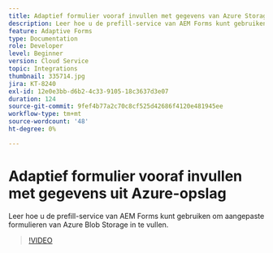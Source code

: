 ```yaml
---
title: Adaptief formulier vooraf invullen met gegevens van Azure Storage
description: Leer hoe u de prefill-service van AEM Forms kunt gebruiken om aangepaste formulieren van Azure Blob Storage in te vullen.
feature: Adaptive Forms
type: Documentation
role: Developer
level: Beginner
version: Cloud Service
topic: Integrations
thumbnail: 335714.jpg
jira: KT-8240
exl-id: 12e0e3bb-d6b2-4c33-9105-18c3637d3e07
duration: 124
source-git-commit: 9fef4b77a2c70c8cf525d42686f4120e481945ee
workflow-type: tm+mt
source-wordcount: '48'
ht-degree: 0%

---
```


# Adaptief formulier vooraf invullen met gegevens uit Azure-opslag

Leer hoe u de prefill-service van AEM Forms kunt gebruiken om aangepaste formulieren van Azure Blob Storage in te vullen.

>[!VIDEO](https://video.tv.adobe.com/v/335714?quality=12&learn=on)
